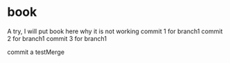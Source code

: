 # book
A try, I will put book here
why it is not working
commit 1 for branch1
commit 2 for branch1
commit 3 for branch1


commit a testMerge
